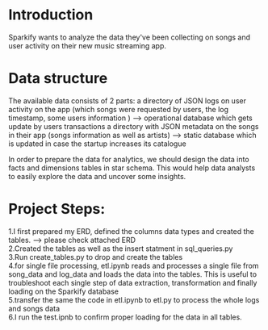 # Introduction
Sparkify wants to analyze the data they've been collecting on songs and user activity on their new music streaming app.

# Data structure
The available data consists of 2 parts:
a directory of JSON logs on user activity on the app (which songs were requested by users, the log timestamp, some users information ) --> operational database which gets update by users transactions
a directory with JSON metadata on the songs in their app (songs information as well as artists) --> static database which is updated in case the startup increases its catalogue


In order to prepare the data for analytics, we should design the data into facts and dimensions tables in star schema. This would help data analysts to easily explore the data and uncover some insights.

# Project Steps:
1.I first prepared my ERD, defined the columns data types and created the tables. --> please check attached ERD <br />
2.Created the tables as well as the insert statment in sql_queries.py <br />
3.Run create_tables.py to drop and create the tables <br />
4.for single file processing, etl.ipynb reads and processes a single file from song_data and log_data and loads the data into the tables. This is useful to troubleshoot each single step of data extraction, transformation and finally loading on the Sparkify database<br />
5.transfer the same the code in etl.ipynb to etl.py to process the whole logs and songs data<br />
6.I run the test.ipnb to confirm proper loading for the data in all tables.
